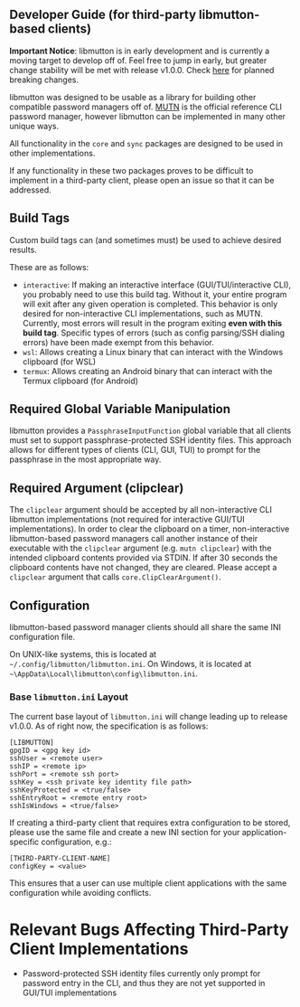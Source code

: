 ## Developer Guide (for third-party libmutton-based clients)
**Important Notice**: libmutton is in early development and is currently a moving target to develop off of. Feel free to jump in early, but greater change stability will be met with release v1.0.0. Check [here](https://github.com/rwinkhart/libmutton/blob/main/wiki/breaking.md) for planned breaking changes.

libmutton was designed to be usable as a library for building other compatible password managers off of. [MUTN](https://github.com/rwinkhart/MUTN) is the official reference CLI password manager, however libmutton can be implemented in many other unique ways.

All functionality in the `core` and `sync` packages are designed to be used in other implementations.

If any functionality in these two packages proves to be difficult to implement in a third-party client, please open an issue so that it can be addressed.

## Build Tags
Custom build tags can (and sometimes must) be used to achieve desired results.

These are as follows:
- `interactive`: If making an interactive interface (GUI/TUI/interactive CLI), you probably need to use this build tag. Without it, your entire program will exit after any given operation is completed. This behavior is only desired for non-interactive CLI implementations, such as MUTN. Currently, most errors will result in the program exiting **even with this build tag**. Specific types of errors (such as config parsing/SSH dialing errors) have been made exempt from this behavior.
- `wsl`: Allows creating a Linux binary that can interact with the Windows clipboard (for WSL)
- `termux`: Allows creating an Android binary that can interact with the Termux clipboard (for Android)

## Required Global Variable Manipulation
libmutton provides a `PassphraseInputFunction` global variable that all clients must set to support passphrase-protected SSH identity files. This approach allows for different types of clients (CLI, GUI, TUI) to prompt for the passphrase in the most appropriate way.

## Required Argument (clipclear)
The `clipclear` argument should be accepted by all non-interactive CLI libmutton implementations (not required for interactive GUI/TUI implementations). In order to clear the clipboard on a timer, non-interactive libmutton-based password managers call another instance of their executable with the `clipclear` argument (e.g. `mutn clipclear`) with the intended clipboard contents provided via STDIN. If after 30 seconds the clipboard contents have not changed, they are cleared. Please accept a `clipclear` argument that calls `core.ClipClearArgument()`.

## Configuration
libmutton-based password manager clients should all share the same INI configuration file.

On UNIX-like systems, this is located at `~/.config/libmutton/libmutton.ini`. On Windows, it is located at `~\AppData\Local\libmutton\config\libmutton.ini`.

### Base `libmutton.ini` Layout
The current base layout of `libmutton.ini` will change leading up to release v1.0.0. As of right now, the specification is as follows:
```
[LIBMUTTON]
gpgID = <gpg key id>
sshUser = <remote user>
sshIP = <remote ip>
sshPort = <remote ssh port>
sshKey = <ssh private key identity file path>
sshKeyProtected = <true/false>
sshEntryRoot = <remote entry root>
sshIsWindows = <true/false>
```
If creating a third-party client that requires extra configuration to be stored, please use the same file and create a new INI section for your application-specific configuration, e.g.:
```
[THIRD-PARTY-CLIENT-NAME]
configKey = <value>
```
This ensures that a user can use multiple client applications with the same configuration while avoiding conflicts.

# Relevant Bugs Affecting Third-Party Client Implementations
- Password-protected SSH identity files currently only prompt for password entry in the CLI, and thus they are not yet supported in GUI/TUI implementations
